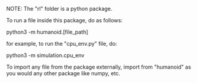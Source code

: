 NOTE: The "rl" folder is a python package.

To run a file inside this package, do as follows:

python3 -m humanoid.[file_path]

for example, to run the "cpu_env.py" file, do:

python3 -m simulation.cpu_env

To import any file from the package externally, import from "humanoid" as you would any other package like numpy, etc.